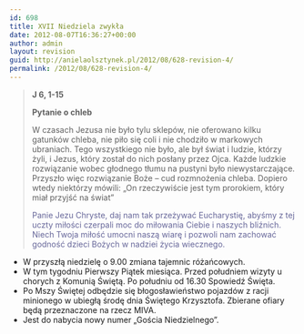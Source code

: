 ```yaml
---
id: 698
title: XVII Niedziela zwykła
date: 2012-08-07T16:36:27+00:00
author: admin
layout: revision
guid: http://anielaolsztynek.pl/2012/08/628-revision-4/
permalink: /2012/08/628-revision-4/
---
```

> **J 6, 1-15**
> 
> **Pytanie o chleb**
> 
> W czasach Jezusa nie było tylu sklepów, nie oferowano kilku gatunków chleba, nie piło się coli i nie chodziło w markowych ubraniach. Tego wszystkiego nie było, ale był świat i ludzie, którzy żyli, i Jezus, który został do nich posłany przez Ojca. Każde ludzkie rozwiązanie wobec głodnego tłumu na pustyni było niewystarczające. Przyszło więc rozwiązanie Boże &#8211; cud rozmnożenia chleba. Dopiero wtedy niektórzy mówili: &#8222;On rzeczywiście jest tym prorokiem, który miał przyjść na świat&#8221;
> 
> <span style="color: #666699;">Panie Jezu Chryste, daj nam tak przeżywać Eucharystię, abyśmy z tej uczty miłości czerpali moc do miłowania Ciebie i naszych bliźnich. Niech Twoja miłość umocni naszą wiarę i pozwoli nam zachować godność dzieci Bożych w nadziei życia wiecznego.</span> 

  * <span style="font-style: normal;">W przyszłą niedzielę o 9.00 zmiana tajemnic różańcowych.</span>
  * <span style="font-style: normal;">W tym tygodniu Pierwszy Piątek miesiąca. Przed południem wizyty u chorych z Komunią Świętą. Po południu od 16.30 Spowiedź Święta.</span>
  * <span style="font-style: normal;">Po Mszy Świętej odbędzie się błogosławieństwo pojazdów z racji minionego w ubiegłą środę dnia Świętego Krzysztofa. Zbierane ofiary będą przeznaczone na rzecz MIVA.</span>
  * <span style="font-style: normal;">Jest do nabycia nowy numer &#8222;Gościa Niedzielnego&#8221;.</span>